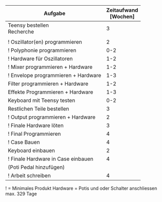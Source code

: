 | Aufgabe                             | Zeitaufwand <br>  [Wochen] |
| ----------------------------------- | -------------------------- |
| Teensy bestellen<br>Recherche       | 3                          |
|                                     |                            |
| ! Oszillator(en) programmieren      | 2                          |
| ! Polyphonie programmieren          | 0-2                        |
| ! Hardware für Oszillatoren         | 1-2                        |
| ! Mixer programmieren + Hardware    | 1-2                        |
| ! Envelope programmieren + Hardware | 1-3                        |
| Filter programmieren + Hardware     | 1-2                        |
| Effekte Programmieren + Hardware    | 1-3                        |
| Keyboard mit Teensy testen          | 0-2                        |
| Restlichen Teile bestellen          | 3                          |
| ! Output programmieren + Hardware   | 2                          |
| ! Finale Hardware löten             | 3                          |
| ! Final Programmieren               | 4                          |
| ! Case Bauen                        | 4                          |
| Keyboard einbauen                   | 2                          |
| ! Finale Hardware in Case einbauen  | 4                          |
| (Poti Pedal hinzufügen)             |                            |
| ! Arbeit schreiben                  | 4                          |

! = Minimales Produkt
Hardware = Potis und oder Schalter anschliessen
max. 329 Tage

